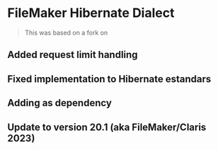 # FileMaker Hibernate Dialect

> This was based on a fork on 

## Added request limit handling

## Fixed implementation to Hibernate estandars

## Adding as dependency

## Update to version 20.1 (aka FileMaker/Claris 2023)



